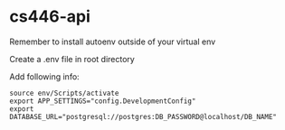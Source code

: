 # cs446-api

Remember to install autoenv outside of your virtual env

Create a .env file in root directory

Add following info:

```
source env/Scripts/activate
export APP_SETTINGS="config.DevelopmentConfig"
export DATABASE_URL="postgresql://postgres:DB_PASSWORD@localhost/DB_NAME"
```
